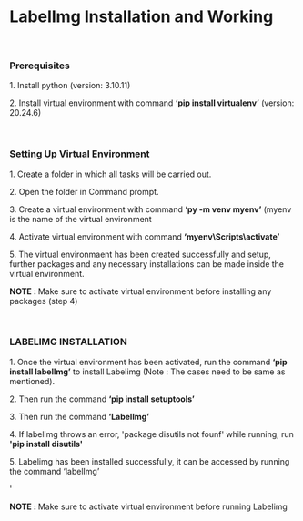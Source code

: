 <h1>
  LabelImg Installation and Working
</h1></br>

<h3>
  Prerequisites
</h3>
<p>1. Install python (version: 3.10.11)</p>
<p>2. Install virtual environment with command <b>‘pip install virtualenv’</b> (version: 20.24.6)</p></br>

<h3>
  Setting Up Virtual Environment
</h3>
<p>1. Create a folder in which all tasks will be carried out.</p>
<p>2. Open the folder in Command prompt.</p>
<p>3. Create a virtual environment with command <b>‘py -m venv myenv’</b> (myenv is the name of the virtual environment</p>
<p>4. Activate virtual environment with command <b>‘myenv\Scripts\activate’</b></p>
<p>5. The virtual environmaent has been created successfully and setup, further packages and any necessary installations can be made inside the virtual environment.</p>
<p><b>NOTE : </b>Make sure to activate virtual environment before installing any packages (step 4)</p></br>

<h3>
  LABELIMG INSTALLATION
</h3>
<p>1. Once the virtual environment has been activated, run the command <b>‘pip install labelImg’</b> to install Labelimg (Note : The cases need to be same as mentioned).</p>
<p>2. Then run the command <b>‘pip install setuptools’</b></p>
<p>3. Then run the command <b>‘LabelImg’</b></p>
<p>4. If labelimg throws an error, 'package disutils not founf' while running, run <b>'pip install disutils'</b></p>
<p>5. Labelimg has been installed successfully, it can be accessed by running the command ‘labelImg’</p>'
<p><b>NOTE : </b>Make sure to activate virtual environment before running Labelimg</p></br>



